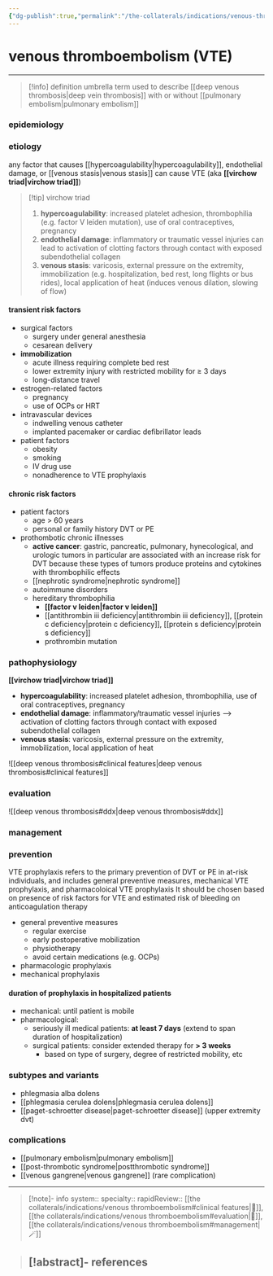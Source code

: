 ```yaml
---
{"dg-publish":true,"permalink":"/the-collaterals/indications/venous-thromboembolism/"}
---
```


# venous thromboembolism (VTE)
---

> [!info] definition
> umbrella term used to describe [[deep venous thrombosis\|deep vein thrombosis]] with or without [[pulmonary embolism\|pulmonary embolism]]

### epidemiology


### etiology
any factor that causes [[hypercoagulability\|hypercoagulability]], endothelial damage, or [[venous stasis\|venous stasis]] can cause VTE (aka **[[virchow triad\|virchow triad]]**)

> [!tip] virchow triad
> 1. **hypercoagulability**: increased platelet adhesion, thrombophilia (e.g. factor V leiden mutation), use of oral contraceptives, pregnancy
> 2. **endothelial damage**: inflammatory or traumatic vessel injuries can lead to activation of clotting factors through contact with exposed subendothelial collagen
> 3. **venous stasis**: varicosis, external pressure on the extremity, immobilization (e.g. hospitalization, bed rest, long flights or bus rides), local application of heat (induces venous dilation, slowing of flow)

#### transient risk factors
- surgical factors
	- surgery under general anesthesia
	- cesarean delivery
- **immobilization**
	- acute illness requiring complete bed rest
	- lower extremity injury with restricted mobility for ≥ 3 days
	- long-distance travel
- estrogen-related factors
	- pregnancy
	- use of OCPs or HRT
- intravascular devices
	- indwelling venous catheter
	- implanted pacemaker or cardiac defibrillator leads
- patient factors
	- obesity
	- smoking
	- IV drug use
	- nonadherence to VTE prophylaxis

#### chronic risk factors
- patient factors
	- age > 60 years
	- personal or family history DVT or PE
- prothombotic chronic illnesses
	- **active cancer**: gastric, pancreatic, pulmonary, hynecological, and urologic tumors in particular are associated with an increase risk for DVT because these types of tumors produce proteins and cytokines with thrombophilic effects
	- [[nephrotic syndrome\|nephrotic syndrome]]
	- autoimmune disorders
	- hereditary thrombophilia
		- **[[factor v leiden\|factor v leiden]]**
		- [[antithrombin iii deficiency\|antithrombin iii deficiency]], [[protein c deficiency\|protein c deficiency]], [[protein s deficiency\|protein s deficiency]]
		- prothrombin mutation

### pathophysiology
**[[virchow triad\|virchow triad]]**
- **hypercoagulability**: increased platelet adhesion, thrombophilia, use of oral contraceptives, pregnancy
- **endothelial damage**: inflammatory/traumatic vessel injuries –> activation of clotting factors through contact with exposed subendothelial collagen
- **venous stasis**: varicosis, external pressure on the extremity, immobilization, local application of heat

![[deep venous thrombosis#clinical features\|deep venous thrombosis#clinical features]]

### evaluation



![[deep venous thrombosis#ddx\|deep venous thrombosis#ddx]]

### management


### prevention
VTE prophylaxis refers to the primary prevention of DVT or PE in at-risk individuals, and includes general preventive measures, mechanical VTE prophylaxis, and pharmacoloical VTE prophylaxis
It should be chosen based on presence of risk factors for VTE and estimated risk of bleeding on anticoagulation therapy
- general preventive measures
	- regular exercise
	- early postoperative mobilization
	- physiotherapy
	- avoid certain medications (e.g. OCPs)
- pharmacologic prophylaxis
- mechanical prophylaxis

#### duration of prophylaxis in hospitalized patients
- mechanical: until patient is mobile
- pharmacological: 
	- seriously ill medical patients: **at least 7 days** (extend to span duration of hospitalization)
	- surgical patients: consider extended therapy for **> 3 weeks**
		- based on type of surgery, degree of restricted mobility, etc



### subtypes and variants
- phlegmasia alba dolens
- [[phlegmasia cerulea dolens\|phlegmasia cerulea dolens]]
- [[paget-schroetter disease\|paget-schroetter disease]] (upper extremity dvt)

### complications
- [[pulmonary embolism\|pulmonary embolism]]
- [[post-thrombotic syndrome\|postthrombotic syndrome]]
- [[venous gangrene\|venous gangrene]] (rare complication)


---


> [!note]- info
> system:: 
> specialty:: 
> rapidReview:: [[the collaterals/indications/venous thromboembolism#clinical features\|🐫]], [[the collaterals/indications/venous thromboembolism#evaluation\|🔬]], [[the collaterals/indications/venous thromboembolism#management\|🪄]]

> [!abstract]- references
> -  




